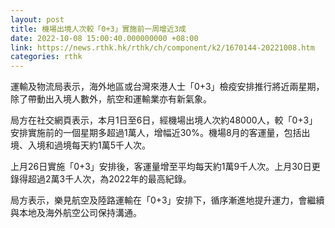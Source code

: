 ```yaml
---
layout: post
title: 機場出境人次較「0+3」實施前一周增近3成
date: 2022-10-08 15:00:40.000000000 +08:00
link: https://news.rthk.hk/rthk/ch/component/k2/1670144-20221008.htm
categories: rthk
---
```


運輸及物流局表示，海外地區或台灣來港人士「0+3」檢疫安排推行將近兩星期，除了帶動出入境人數外，航空和運輸業亦有新氣象。

局方在社交網頁表示，本月1日至6日，經機場出境人次約48000人，較「0+3」安排實施前的一個星期多超過1萬人，增幅近30%。機場8月的客運量，包括出境、入境和過境每天約1萬5千人次。

上月26日實施「0+3」安排後，客運量增至平均每天約1萬9千人次。上月30日更錄得超過2萬3千人次，為2022年的最高紀錄。

局方表示，樂見航空及陸路運輸在「0+3」安排下，循序漸進地提升運力，會繼續與本地及海外航空公司保持溝通。
